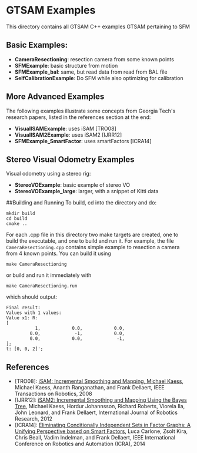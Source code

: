 # GTSAM Examples

This directory contains all GTSAM C++ examples GTSAM pertaining to SFM

## Basic Examples:

* **CameraResectioning**: resection camera from some known points
* **SFMExample**: basic structure from motion
* **SFMExample_bal**: same, but read data from read from BAL file
* **SelfCalibrationExample**: Do SFM while also optimizing for calibration

## More Advanced Examples
The following examples illustrate some concepts from Georgia Tech's research papers, listed in the references section at the end:

* **VisualISAMExample**: uses iSAM [TRO08]
* **VisualISAM2Example**: uses iSAM2 [IJRR12]
* **SFMExample_SmartFactor**: uses smartFactors [ICRA14]

## Stereo Visual Odometry Examples
Visual odometry using a stereo rig:

* **StereoVOExample**: basic example of stereo VO
* **StereoVOExample_large**: larger, with a snippet of Kitti data

##Building and Running
To build, cd into the directory and do:

```
mkdir build
cd build
cmake ..
```

For each .cpp file in this directory two make targets are created, one to build the executable, and one to build and run it. For example, the file `CameraResectioning.cpp` contains simple example to resection a camera from 4 known points. You can build it using

```
make CameraResectioning
```
or build and run it immediately with

```
make CameraResectioning.run
```
which should output:

```
Final result:
Values with 1 values:
Value x1: R:
[
           1,	         0.0,	         0.0,	
         0.0,	          -1,	         0.0,	
         0.0,	         0.0,	          -1,	
];
t: [0, 0, 2]';
```


## References
- [TRO08]: [iSAM: Incremental Smoothing and Mapping, Michael Kaess](http://frank.dellaert.com/pub/Kaess08tro.pdf), Michael Kaess, Ananth Ranganathan, and Frank Dellaert, IEEE Transactions on Robotics, 2008
- [IJRR12]: [iSAM2: Incremental Smoothing and Mapping Using the Bayes Tree](http://www.cc.gatech.edu/~dellaert/pub/Kaess12ijrr.pdf), Michael Kaess, Hordur Johannsson, Richard Roberts, Viorela Ila, John Leonard, and Frank Dellaert, International Journal of Robotics Research, 2012
- [ICRA14]: [Eliminating Conditionally Independent Sets in Factor Graphs: A Unifying Perspective based on Smart Factors](http://frank.dellaert.com/pub/Carlone14icra.pdf), Luca Carlone, Zsolt Kira, Chris Beall, Vadim Indelman, and Frank Dellaert, IEEE International Conference on Robotics and Automation (ICRA), 2014
